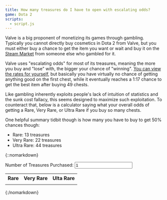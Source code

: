 ```yaml
---
title: How many treasures do I have to open with escalating odds?
game: Dota 2
scripts:
  - script.js
---
```


Valve is a big proponent of monetizing its games through gambling. Typically you cannot directly buy cosmetics in Dota 2 from Valve, but you must either buy a chance to get the item you want or wait and buy it on the [Steam Market](https://steamcommunity.com/market/search?appid=570) from someone else who gambled for it.

Valve uses "escalating odds" for most of its treasures, meaning the more you buy and "lose" with, the bigger your chance of "winning". [You can view the rates for yourself](https://www.reddit.com/r/DotA2/comments/z2bk1q/escalating_odds_for_treasures/), but basically you have virtually no chance of getting anything good on the first chest, while it eventually reaches a 1:17 chance to get the best item after buying 49 chests.

Like gambling inherently exploits people's lack of intuition of statistics and the sunk cost fallacy, this seems designed to maximize such exploitation. To counteract that, below is a calculator saying what your overall odds of getting a Rare, Very Rare, or Ultra Rare if you buy so many chests.

One helpful summary tidbit though is how many you have to buy to get 50% chances though:

* Rare: 13 treasures
* Very Rare: 22 treasures
* Ultra Rare: 44 treasures

{::nomarkdown}

<form onsubmit="return false;">
	<div>
		<label for="treasures">Number of Treasures Purchased:</label>
		<input type="number" step="1" min="1" size="3" value="1" id="treasures" name="treasures" required>
	</div>
	<table id="results">
		<tr>
			<th>Rare</th>
			<th>Very Rare</th>
			<th>Ulta Rare</th>
		</tr>
		<tr>
			<td id="rare-result"></td>
			<td id="very-rare-result"></td>
			<td id="ultra-rare-result"></td>
		</tr>
	</table>
</form>

{:/nomarkdown}
